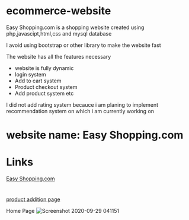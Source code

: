 # ecommerce-website
Easy Shopping.com is a shopping website created using php,javascipt,html,css and mysql database

I avoid using bootstrap or other library to make the website fast 

The website has all the features necessary
* website is fully dynamic
* login system
* Add to cart system 
* Product checkout system
* Add product system
etc

I did not add rating system becauce i am planing to implement recommendation system on which i am currently working on


# website name: Easy Shopping.com
# Links
[ Easy Shopping.com](https://easyshopping122.000webhostapp.com/)
# 
[product addition page](https://easyshopping122.000webhostapp.com/insert_product.php)

Home Page 
![Screenshot 2020-09-29 041151](https://user-images.githubusercontent.com/47120933/94495962-b8514c00-0210-11eb-98c6-593d7fa459cc.jpg)






